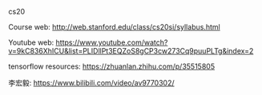 cs20 

Course web: http://web.stanford.edu/class/cs20si/syllabus.html

Youtube web: https://www.youtube.com/watch?v=9kC836XhICU&list=PLIDllPt3EQZoS8gCP3cw273Cq9puuPLTg&index=2

tensorflow resources: https://zhuanlan.zhihu.com/p/35515805

李宏毅: https://www.bilibili.com/video/av9770302/
